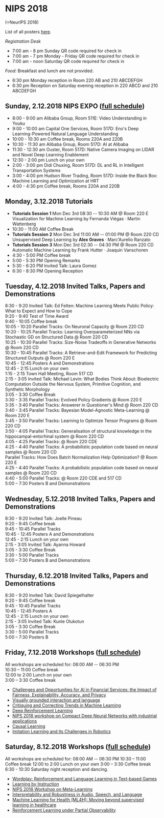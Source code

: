 
# NIPS 2018
(=NeurIPS 2018)

List of all posters [here](https://www.nips.cc/Conferences/2018/Schedule?type=Poster).

*Registration Desk*
- 7:00 am - 8 pm Sunday QR code required for check in
- 7:00 am - 7 pm Monday - Friday  QR code required for check in
- 7:00 am - noon Saturday QR code required for check in

*Food:*
Breakfast and lunch are not provided. 
- 6:30 pm Monday reception in Room 220 AB and 210 ABCDEFGH
- 6:30 pm Reception on Saturday evening reception in 220 ABCD and 210 ABCDEFGH

## Sunday, 2.12.2018  NIPS EXPO ([full schedule](https://nips.cc/Conferences/2018/ExpoSchedule))

- 8:00 - 9:00 am Alibaba Group, Room 511E:  Video Understanding in Youku
- 9:00 - 10:00 am Capital One Services, Room 517D: Eno's Deep Learning-Powered Natural Language Understanding
- 10:00 - 10:30 am Coffee break, Rooms 220A and 220B
- 10:30 - 11:30 am Alibaba Group, Room 517D: AI at Alibaba
- 11:30 - 12:30 am Ouster, Room 517D: Native Camera Imaging on LIDAR and Novel Deep Learning Enablement
- 12:30 - 2:00 pm Lunch on your own
- 2:00 - 3:00 pm Didi Chuxing, Room 517D:  DL and RL in Intelligent Transportation Systems
- 3:00 - 4:00 pm Hudson River Trading, Room 517D: Inside the Black Box: Machine Learning and Optimization at HRT
- 4:00 - 4:30 pm Coffee break, Rooms 220A and 220B

## Monday, 3.12.2018  Tutorials

- **Tutorials Session 1** Mon Dec 3rd 08:30 -- 10:30 AM @ Room 220 E  
Visualization for Machine Learning by Fernanda Viégas · Martin Wattenberg
- 10:30 - 11:00 AM Coffee Break
- **Tutorials Session 2** Mon Dec 3rd 11:00 AM -- 01:00 PM @ Room 220 CD  
Unsupervised Deep Learning by **Alex Graves** · Marc'Aurelio Ranzato
- **Tutorials Session 3** Mon Dec 3rd 02:30 -- 04:30 PM @ Room 220 CD  
Automatic Machine Learning by Frank Hutter · Joaquin Vanschoren
- 4:30 - 5:00 PM Coffee break
- 5:00 - 5:30 PM Opening Remarks
- 5:30 - 6:20 PM Invited Talk: Laura Gomez
- 6:30 - 8:30 PM Opening Reception

## Tuesday, 4.12.2018  Invited Talks, Papers and Demonstrations

8:30 - 9:20 Invited Talk: Ed Felten: Machine Learning Meets Public Policy: What to Expect and How to Cope  
9:20 - 9:40 Test of Time Award  
9:40 - 10:05 Coffee break  
10:05 - 10:20 Parallel Tracks: On Neuronal Capacity  @ Room 220 CD  
10:20 - 10:25 Parallel Tracks: Learning Overparameterized NNs via Stochastic GD on Structured Data @ Room 220 CD  
10:25 - 10:30 Parallel Tracks: Size-Noise Tradeoffs in Generative Networks @ Room 220 CD  
10:30 - 10:45 Parallel Tracks: A Retrieve-and-Edit Framework for Predicting Structured Outputs @ Room 220 E  
10:45 - 12:45 Posters A and Demonstrations  
12:45 - 2:15 Lunch on your own  
1:15 - 2:15 Town Hall Meeting, Room 517 CD  
2:15 - 3:05 Invited Talk: Michael Levin: What Bodies Think About: Bioelectric Computation Outside the Nervous System, Primitive Cognition, and Synthetic Morphology  
3:05 - 3:30 Coffee Break  
3:30 - 3:35 Parallel Tracks: Evolved Policy Gradients @ Room 220 E  
3:35 - 3:40 Parallel Tracks: Answerer in Questioner's Mind @ Room 220 CD  
3:40 - 3:45 Parallel Tracks: Bayesian Model-Agnostic Meta-Learning @ Room 220 E  
3:45 - 3:50 Parallel Tracks: Learning to Optimize Tensor Programs @ Room 220 CD  
3:50 - 4:05 Parallel Tracks: Generalisation of structural knowledge in the hippocampal-entorhinal system @ Room 220 CD  
4:05 - 4:25 Parallel Tracks: @ Room 220 CDE  
4:25 - 4:40 Parallel Tracks: A probabilistic population code based on neural samples @ Room 220 CD  
            Parallel Tracks: How Does Batch Normalization Help Optimization? @ Room 220 E  
4:25 - 4:40 Parallel Tracks: A probabilistic population code based on neural samples @ Room 220 CD  
4:40 - 5:00 Parallel Tracks: @ Room 220 CDE and 517 CD  
5:00 – 7:30 Posters B and Demonstrations  

## Wednesday, 5.12.2018  Invited Talks, Papers and Demonstrations

8:30 - 9:20 Invited Talk:  Joelle Pineau  
9:20 - 9:45 Coffee break  
9:45 - 10:45 Parallel Tracks  
10:45 - 12:45 Posters A  and Demonstrations  
12:45 - 2:15 Lunch on your own  
2:15 - 3:05 Invited Talk:  Ayanna Howard  
3:05 - 3:30 Coffee Break  
3:30 - 5:00 Parallel Tracks  
5:00 – 7:30 Posters B and Demonstrations  

## Thursday, 6.12.2018  Invited Talks, Papers and Demonstrations

8:30 - 9:20 Invited Talk:  David Spiegelhalter  
9:20 - 9:45 Coffee break   
9:45 - 10:45 Parallel Tracks  
10:45 - 12:45 Posters A  
12:45 - 2:15 Lunch on your own   
2:15 - 3:05 Invited Talk:  Kunle Olukotun  
3:05 - 3:30 Coffee Break  
3:30 - 5:00 Parallel Tracks  
5:00 – 7:30 Posters B  

## Friday, 7.12.2018  Workshops ([full schedule](https://nips.cc/Conferences/2018/Schedule?type=Workshop))

All workshops are scheduled for: 08:00 AM -- 06:30 PM  
10:30 – 11:00 Coffee break  
12:00 to 2:00  Lunch on your own  
3:00 – 3:30 Coffee break

- [Challenges and Opportunities for AI in Financial Services: the Impact of Fairness, Explainability, Accuracy, and Privacy](https://nips.cc/Conferences/2018/Schedule?showEvent=10908)
- [Visually grounded interaction and language](https://nips.cc/Conferences/2018/Schedule?showEvent=10937)
- [Critiquing and Correcting Trends in Machine Learning](https://nips.cc/Conferences/2018/Schedule?showEvent=10911)
- [Deep Reinforcement Learning](https://nips.cc/Conferences/2018/Schedule?showEvent=10912) 
- [NIPS 2018 workshop on Compact Deep Neural Networks with industrial applications](https://nips.cc/Conferences/2018/Schedule?showEvent=10941)
- [Causal Learning](https://nips.cc/Conferences/2018/Schedule?showEvent=10907)
- [Imitation Learning and its Challenges in Robotics](https://nips.cc/Conferences/2018/Schedule?showEvent=10914)

## Saturday, 8.12.2018  Workshops ([full schedule](https://nips.cc/Conferences/2018/Schedule?type=Workshop))

All workshops are scheduled for: 08:00 AM -- 06:30 PM 
10:30 – 11:00 Coffee break
12:00 to 2:00  Lunch on your own
3:00 – 3:30 Coffee break
6:30 - 10:30 Saturday night reception and dancing.

- [Wordplay: Reinforcement and Language Learning in Text-based Games](https://nips.cc/Conferences/2018/Schedule?showEvent=10938)
- [Learning by Instruction](https://nips.cc/Conferences/2018/Schedule?showEvent=10918)
- [NIPS 2018 Workshop on Meta-Learning](https://nips.cc/Conferences/2018/Schedule?showEvent=10932)
- [Interpretability and Robustness in Audio, Speech, and Language](https://nips.cc/Conferences/2018/Schedule?showEvent=10917)
- [Machine Learning for Health (ML4H): Moving beyond supervised learning in healthcare](https://nips.cc/Conferences/2018/Schedule?showEvent=10922)
- [Reinforcement Learning under Partial Observability](https://nips.cc/Conferences/2018/Schedule?showEvent=10929)
